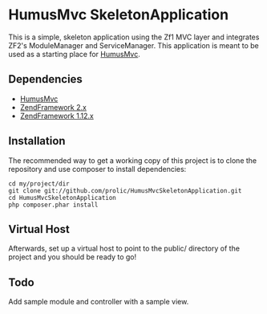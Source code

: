 HumusMvc SkeletonApplication
============================

This is a simple, skeleton application using the Zf1 MVC layer and integrates ZF2's ModuleManager and ServiceManager.
This application is meant to be used as a starting place for [HumusMvc](https://github.com/prolic/HumusMvc).

Dependencies
------------

 -  [HumusMvc](https://github.com/prolic/HumusMvc)
 -  [ZendFramework 2.x](https://github.com/zendframework/zf2)
 -  [ZendFramework 1.12.x](http://framework.zend.com)

Installation
------------

The recommended way to get a working copy of this project is to clone the repository
and use composer to install dependencies:

    cd my/project/dir
    git clone git://github.com/prolic/HumusMvcSkeletonApplication.git
    cd HumusMvcSkeletonApplication
    php composer.phar install

Virtual Host
------------

Afterwards, set up a virtual host to point to the public/ directory of the
project and you should be ready to go!

Todo
----

Add sample module and controller with a sample view.

